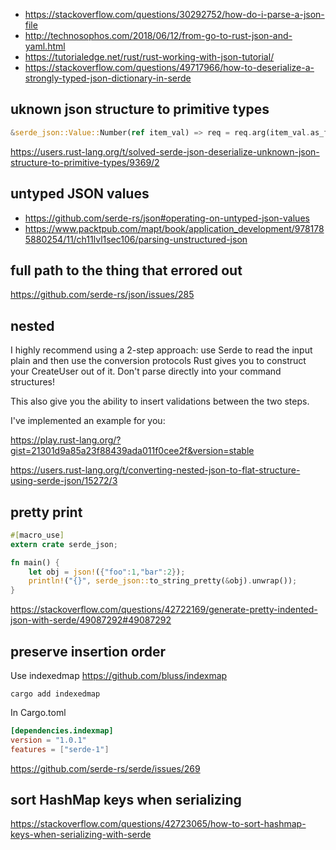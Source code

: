 - https://stackoverflow.com/questions/30292752/how-do-i-parse-a-json-file
- http://technosophos.com/2018/06/12/from-go-to-rust-json-and-yaml.html
- https://tutorialedge.net/rust/rust-working-with-json-tutorial/
- https://stackoverflow.com/questions/49717966/how-to-deserialize-a-strongly-typed-json-dictionary-in-serde

## uknown json structure to primitive types

```rust
&serde_json::Value::Number(ref item_val) => req = req.arg(item_val.as_f64().expect("f64 value")),
```

https://users.rust-lang.org/t/solved-serde-json-deserialize-unknown-json-structure-to-primitive-types/9369/2

## untyped JSON values

- https://github.com/serde-rs/json#operating-on-untyped-json-values
- https://www.packtpub.com/mapt/book/application_development/9781785880254/11/ch11lvl1sec106/parsing-unstructured-json

## full path to the thing that errored out

https://github.com/serde-rs/json/issues/285

## nested

I highly recommend using a 2-step approach: use Serde to read the input plain and then use the conversion protocols Rust gives you to construct your CreateUser out of it. Don't parse directly into your command structures!

This also give you the ability to insert validations between the two steps.

I've implemented an example for you:

https://play.rust-lang.org/?gist=21301d9a85a23f88439ada011f0cee2f&version=stable

https://users.rust-lang.org/t/converting-nested-json-to-flat-structure-using-serde-json/15272/3

## pretty print

```rust
#[macro_use]
extern crate serde_json;

fn main() {
    let obj = json!({"foo":1,"bar":2});
    println!("{}", serde_json::to_string_pretty(&obj).unwrap());
}
```

https://stackoverflow.com/questions/42722169/generate-pretty-indented-json-with-serde/49087292#49087292

## preserve insertion order

Use indexedmap https://github.com/bluss/indexmap

`cargo add indexedmap`

In Cargo.toml

```toml
[dependencies.indexmap]
version = "1.0.1"
features = ["serde-1"]
```

https://github.com/serde-rs/serde/issues/269

## sort HashMap keys when serializing

https://stackoverflow.com/questions/42723065/how-to-sort-hashmap-keys-when-serializing-with-serde
